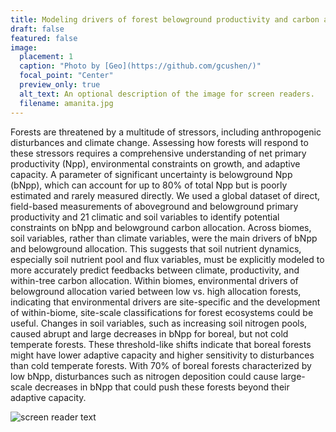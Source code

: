 ```yaml
---
title: Modeling drivers of forest belowground productivity and carbon allocation
draft: false
featured: false
image:
  placement: 1
  caption: "Photo by [Geo](https://github.com/gcushen/)"
  focal_point: "Center"
  preview_only: true
  alt_text: An optional description of the image for screen readers.
  filename: amanita.jpg
---
```

Forests are threatened by a multitude of stressors, including anthropogenic disturbances and climate change. Assessing how forests will respond to these stressors requires a comprehensive understanding of net primary productivity (Npp), environmental constraints on growth, and adaptive capacity. A parameter of significant uncertainty is belowground Npp (bNpp), which can account for up to 80% of total Npp but is poorly estimated and rarely measured directly. We used a global dataset of direct, field-based measurements of aboveground and belowground primary productivity and 21 climatic and soil variables to identify potential constraints on bNpp and belowground carbon allocation. Across biomes, soil variables, rather than climate variables, were the main drivers of bNpp and belowground allocation. This suggests that soil nutrient dynamics, especially soil nutrient pool and flux variables, must be explicitly modeled to more accurately predict feedbacks between climate, productivity, and within-tree carbon allocation. Within biomes, environmental drivers of belowground allocation varied between low vs. high allocation forests, indicating that environmental drivers are site-specific and the development of within-biome, site-scale classifications for forest ecosystems could be useful. Changes in soil variables, such as increasing soil nitrogen pools, caused abrupt and large decreases in bNpp for boreal, but not cold temperate forests. These threshold-like shifts indicate that boreal forests might have lower adaptive capacity and higher sensitivity to disturbances than cold temperate forests. With 70% of boreal forests characterized by low bNpp, disturbances such as nitrogen deposition could cause large-scale decreases in bNpp that could push these forests beyond their adaptive capacity. 

![screen reader text](treediagram.jpg "Carbon allocation within a tree")
